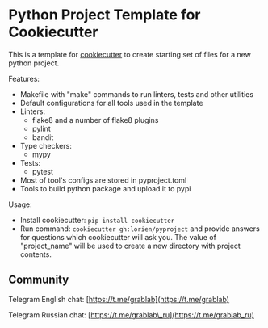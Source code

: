 # Python Project Template for Cookiecutter

This is a template for [cookiecutter](https://github.com/cookiecutter/cookiecutter) to create
starting set of files for a new python project.

Features:

- Makefile with "make" commands to run linters, tests and other utilities
- Default configurations for all tools used in the template
- Linters:
    - flake8 and a number of flake8 plugins
    - pylint
    - bandit
- Type checkers:
    - mypy
- Tests:
    - pytest
- Most of tool's configs are stored in pyproject.toml
- Tools to build python package and upload it to pypi

Usage:

* Install cookiecutter: `pip install cookiecutter`
* Run command: `cookiecutter gh:lorien/pyproject` and provide answers
    for questions which cookiecutter will ask you. The value of "project\_name" will be
    used to create a new directory with project contents.


## Community

Telegram English chat: [https://t.me/grablab](https://t.me/grablab)

Telegram Russian chat: [https://t.me/grablab\_ru](https://t.me/grablab_ru)
